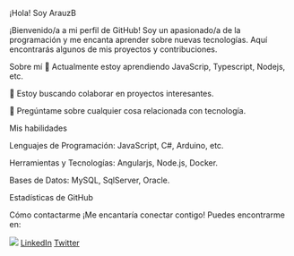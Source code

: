 ¡Hola! Soy ArauzB

¡Bienvenido/a a mi perfil de GitHub! Soy un apasionado/a de la programación y me encanta aprender sobre nuevas tecnologías. Aquí encontrarás algunos de mis proyectos y contribuciones.

Sobre mí
🌱 Actualmente estoy aprendiendo JavaScrip, Typescript, Nodejs, etc.

👯 Estoy buscando colaborar en proyectos interesantes.

💬 Pregúntame sobre cualquier cosa relacionada con tecnología.


Mis habilidades

Lenguajes de Programación: JavaScript, C#, Arduino, etc.

Herramientas y Tecnologías: Angularjs, Node.js, Docker.

Bases de Datos:  MySQL, SqlServer, Oracle.


Estadísticas de GitHub

Cómo contactarme
¡Me encantaría conectar contigo! Puedes encontrarme en:

![](https://dcbadge.vercel.app/api/shield/730938209051213866)
[LinkedIn](https://www.linkedin.com/in/angel-barrios-arauz/)
[Twitter](https://twitter.com/ArauzB_)
